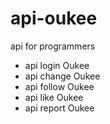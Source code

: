 # api-oukee
api for programmers
- api login Oukee
- api change Oukee
- api follow Oukee
- api like Oukee
- api report Oukee
